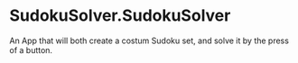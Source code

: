# SudokuSolver.SudokuSolver
 An App that will both create a costum Sudoku set, and solve it by the press of a button.
